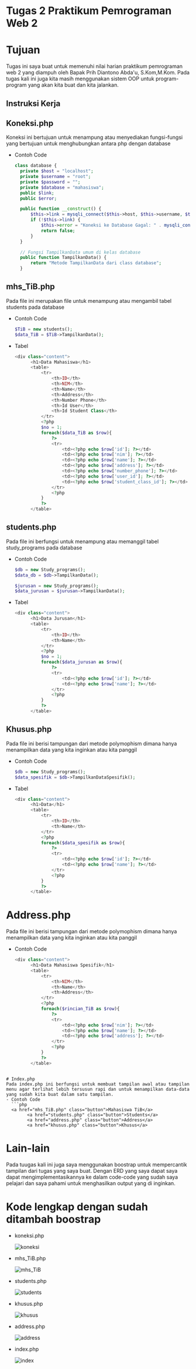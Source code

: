 # Tugas 2 Praktikum Pemrograman Web 2
# Tujuan
Tugas ini saya buat untuk memenuhi nilai harian praktikum pemrograman web 2 yang diampuh oleh Bapak Prih Diantono Abda'u, S.Kom,M.Kom. Pada tugas kali ini juga kita masih menggunakan sistem OOP untuk program-program yang akan kita buat dan kita jalankan.
## Instruksi Kerja
## Koneksi.php
Koneksi ini bertujuan untuk menampung atau menyediakan fungsi-fungsi yang bertujuan untuk menghubungkan antara php dengan database
- Contoh Code
  ```php
  class database {
    private $host = "localhost";
    private $username = "root";
    private $password = "";
    private $database = "mahasiswa";
    public $link;
    public $error;

    public function __construct() {
        $this->link = mysqli_connect($this->host, $this->username, $this->password, $this->database);
        if (!$this->link) {
            $this->error = "Koneksi ke Database Gagal: " . mysqli_connect_error();
            return false;
        }
    }

    // Fungsi TampilkanData umum di kelas database
    public function TampilkanData() {
        return "Metode TampilkanData dari class database";
    }
  ```
## mhs_TiB.php
Pada file ini merupakan file untuk menampung atau mengambil tabel students pada database
- Contoh Code
  ```php
  $TiB = new students();
  $data_TiB = $TiB->TampilkanData();
  ```
- Tabel
  ```php
  <div class="content">
        <h1>Data Mahasiswa</h1>
        <table>
            <tr>
                <th>ID</th>
                <th>NIM</th>
                <th>Name</th>
                <th>Address</th>
                <th>Number Phone</th>
                <th>Id User</th>
                <th>Id Student Class</th>
            </tr>
            <?php 
            $no = 1;
            foreach($data_TiB as $row){
                ?>
                <tr>
                    <td><?php echo $row['id']; ?></td>
                    <td><?php echo $row['nim']; ?></td>
                    <td><?php echo $row['name']; ?></td>
                    <td><?php echo $row['address']; ?></td>
                    <td><?php echo $row['number_phone']; ?></td>
                    <td><?php echo $row['user_id']; ?></td>
                    <td><?php echo $row['student_class_id']; ?></td>
                </tr>
                <?php 
            }
            ?>
        </table>
    ```
## students.php
Pada file ini berfungsi untuk menampung atau memanggil tabel study_programs pada database
- Contoh Code
  ```php
  $db = new Study_programs();
  $data_db = $db->TampilkanData();

  $jurusan = new Study_programs();
  $data_jurusan = $jurusan->TampilkanData();
  ```
- Tabel
  ```php
  <div class="content">
        <h1>Data Jurusan</h1>
        <table>
            <tr>
                <th>ID</th>
                <th>Name</th>
            </tr>
            <?php 
            $no = 1;
            foreach($data_jurusan as $row){
                ?>
                <tr>
                    <td><?php echo $row['id']; ?></td>
                    <td><?php echo $row['name']; ?></td>
                </tr>
                <?php 
            }
            ?>
        </table>
  ```
## Khusus.php
Pada file ini berisi tampungan dari metode polymophism dimana hanya menampilkan data yang kita inginkan atau kita panggil
- Contoh Code
  ```php
  $db = new Study_programs();
  $data_spesifik = $db->TampilkanDataSpesifik();
  ```
- Tabel
  ```php
  <div class="content">
        <h1>Data</h1>
        <table>
            <tr>
                <th>ID</th>
                <th>Name</th>
            </tr>
            <?php 
            foreach($data_spesifik as $row){
                ?>
                <tr>
                    <td><?php echo $row['id']; ?></td>
                    <td><?php echo $row['name']; ?></td>
                </tr>
                <?php 
            }
            ?>
        </table>
  ```
# Address.php
Pada file ini berisi tampungan dari metode polymophism dimana hanya menampilkan data yang kita inginkan atau kita panggil
- Contoh Code
  ```php
  <div class="content">
        <h1>Data Mahasiswa Spesifik</h1>
        <table>
            <tr>
                <th>NIM</th>
                <th>Name</th>
                <th>Address</th>
            </tr>
            <?php 
            foreach($rincian_TiB as $row){
                ?>
                <tr>
                    <td><?php echo $row['nim']; ?></td>
                    <td><?php echo $row['name']; ?></td>
                    <td><?php echo $row['address']; ?></td>
                </tr>
                <?php 
            }
            ?>
        </table>
```

# Index.php
Pada index.php ini berfungsi untuk membuat tampilan awal atau tampilan menu agar terlihat lebih tersusun rapi dan untuk menampilkan data-data yang sudah kita buat dalam satu tampilan.
- Contoh Code
  ```php
  <a href="mhs_TiB.php" class="button">Mahasiswa TiB</a>
        <a href="students.php" class="button">Students</a>
        <a href="address.php" class="button">Address</a>
        <a href="khusus.php" class="button">Khusus</a>
  ```

# Lain-lain
Pada tuugas kali ini juga saya menggunakan boostrap untuk mempercantik tampilan dari tugas yang saya buat. Dengan ERD yang saya dapat saya dapat mengimplementasikannya ke dalam code-code yang sudah saya pelajari dan saya pahami untuk menghasilkan output yang di inginkan.

# Kode lengkap dengan sudah ditambah boostrap
- koneksi.php
  
  ![koneksi](https://github.com/user-attachments/assets/e3de69c3-1ee3-4def-b8d5-67a1c9c49fdc)

- mhs_TiB.php
  
  ![mhs_TiB](https://github.com/user-attachments/assets/3c7936a7-0015-436b-87ed-b121a2ce725c)

- students.php

  ![students](https://github.com/user-attachments/assets/dccd7d05-cac0-4773-8f11-d21c900e4f1d)

- khusus.php

  ![khusus](https://github.com/user-attachments/assets/6f09d415-e572-4233-acf9-8f048d9ecd34)

- address.php

  ![address](https://github.com/user-attachments/assets/2bb6d95a-5bf2-4db8-92b1-59bf3cd197b4)


- index.php

  ![index](https://github.com/user-attachments/assets/a3055dc6-8d20-4fe0-b835-a7cd74a3e72c)

